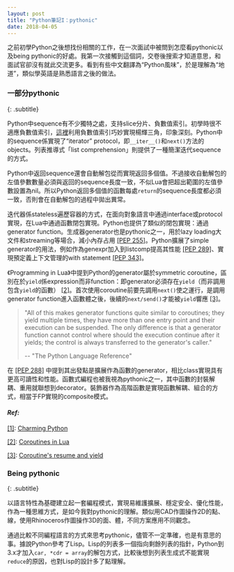 ```yaml
---
layout: post
title: "Python筆記I：pythonic"
date: 2018-04-05
---
```


之前初學Python之後想找份相關的工作，在一次面試中被問到怎麼看pythonic以及being pythonic的好處<!-- more -->。我第一次接觸到這個詞，交卷後搜索才知道意思，和面試官卻沒有就此交流更多。看到有些中文翻譯為“Python風味”，於是理解為“地道”，類似學英語是熟悉語言之後的做法。

### 一部分pythonic
{: .subtitle}

Python中sequence有不少獨特之處，支持slice分片、負數值索引。初學時很不適應負數值索引，[這裡](https://www.liaoxuefeng.com/discuss/001409195742008d822b26cf3de46aea14f2b7378a1ba91000/001511101277134dbbdd0730c2c43b4af64a879be35fd3d000)利用負數值索引巧妙實現楊輝三角，印象深刻。Python中的sequence係實現了“iterator” protocol，即```__iter__()```和```next()```方法的objects。列表推導式「list comprehension」則提供了一種簡潔迭代sequence的方式。

Python中返回sequence還會自動解包從而實現返回多個值。不過接收自動解包的左值參數數量必須與返回的sequence長度一致，不似Lua會把超出範圍的左值參數設置為nil。所以Python返回多個值的函數每處```return```的sequence長度都必須一致，否則會在自動解包的過程中拋出異常。

迭代器係stateless遍歷容器的方式，在面向對象語言中通過interface或protocol實現，在Lua中通過函數閉包實現。Python也提供了類似的閉包實現：通過generator function。生成器generator也是pythonic之一，用於lazy loading大文件和streaming等場合，減小內存占用 [[PEP 255]](https://www.python.org/dev/peps/pep-0255/)。Python擴展了simple generator的用法，例如作為genexpr加入到listcomp提高其性能 [[PEP 289]](https://www.python.org/dev/peps/pep-0289/)、實現預定義上下文管理的with statement [[PEP 343]](https://www.python.org/dev/peps/pep-0343/)。

《Programming in Lua》中提到Python的generator屬於symmetric coroutine，區別在於```yield```係expression而非function：即generator必須存在```yield```（而非調用包含```yield```的函數） [[2]](#ref4)。首次使用coroutine前要先調用```next()```使之運行，是調用generator function進入函數體之後，後續的```next/send()```才能被```yield```響應 [[3]](#ref3)。

>"All of this makes generator functions quite similar to coroutines; they yield multiple times, they have more than one entry point and their execution can be suspended. The only difference is that a generator function cannot control where should the execution continue after it yields; the control is always transferred to the generator's caller."
>
> -- "The Python Language Reference"

在 [[PEP 288]](https://www.python.org/dev/peps/pep-0288/) 中提到其出發點是擴展作為函數的generator，相比class實現具有更高可讀性和性能。函數式編程也被我視為pythonic之一，其中函數的封裝解耦、重用就聯想到decorator。裝飾器作為高階函數是實現函數解耦、組合的方式，相當于FP實現的composite模式。

#### *Ref:*
[[1]](#ref1): [Charming Python](http://gnosis.cx/publish/programming/charming_python_b5.txt)

[[2]](#ref2): [Coroutines in Lua](http://www.inf.puc-rio.br/~roberto/docs/corosblp.pdf)

[[3]](#ref3): [Coroutine's resume and yield](https://stackoverflow.com/questions/38069751/confusion-about-lua-corountines-resume-and-yield-function)

### Being pythonic
{: .subtitle}

以語言特性為基礎建立起一套編程模式，實現易維護擴展、穩定安全、優化性能，作為一種思維方式，是如今我對pythonic的理解。類似用CAD作圖操作2D的點、線，使用Rhinoceros作圖操作3D的面、體，不同方案應用不同觀念。

通過比較不同編程語言的方式來思考pythonic，儘管不一定準確，也是有意思的事。據說Python參考了Lisp。Lisp的列表多一個指向剩餘列表的指針，Python到3.x才加入```car, *cdr = array```的解包方式，比較後想到列表生成式不能實現```reduce```的原因，也對Lisp的設計多了點理解。
